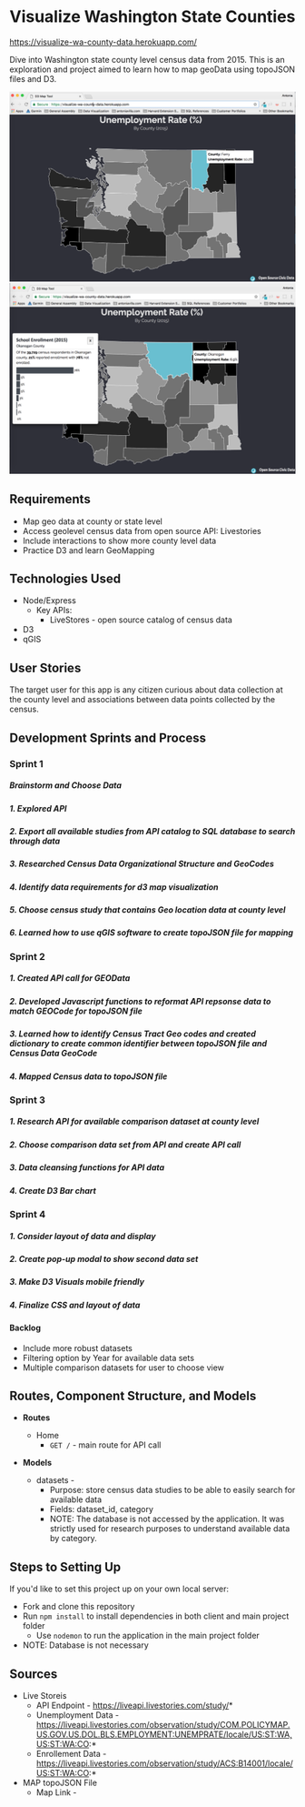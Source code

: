 # Visualize Washington State Counties
https://visualize-wa-county-data.herokuapp.com/

Dive into Washington state county level census data from 2015. This is an exploration and project aimed to learn how to map geoData using topoJSON files and D3.

![](/public/img/home_page.png) 
![](/public/img/home_page_2.png) 

## Requirements
* Map geo data at county or state level
* Access geolevel census data from open source API: Livestories
* Include interactions to show more county level data
* Practice D3 and learn GeoMapping

## Technologies Used
* Node/Express
   * Key APIs:
   	 * LiveStores - open source catalog of census data
* D3
* qGIS


## User Stories
The target user for this app is any citizen curious about data collection at the county level and associations between data points collected by the census.


## Development Sprints and Process

### Sprint 1
##### Brainstorm and Choose Data
##### 1. Explored API
##### 2. Export all available studies from API catalog to SQL database to search through data
##### 3. Researched Census Data Organizational Structure and GeoCodes
##### 4. Identify data requirements for d3 map visualization
##### 5. Choose census study that contains Geo location data at county level
##### 6. Learned how to use qGIS software to create topoJSON file for mapping 

### Sprint 2
##### 1. Created API call for GEOData
##### 2. Developed Javascript functions to reformat API repsonse data to match GEOCode for topoJSON file
##### 3. Learned how to identify Census Tract Geo codes and created dictionary to create common identifier between topoJSON file and Census Data GeoCode
##### 4. Mapped Census data to topoJSON file 

### Sprint 3
##### 1. Research API for available comparison dataset at county level
##### 2. Choose comparison data set from API and create API call
##### 3. Data cleansing functions for API data
##### 4. Create D3 Bar chart

### Sprint 4
##### 1. Consider layout of data and display
##### 2. Create pop-up modal to show second data set
##### 3. Make D3 Visuals mobile friendly
##### 4. Finalize CSS and layout of data

#### Backlog
  * Include more robust datasets
  * Filtering option by Year for available data sets
  * Multiple comparison datasets for user to choose view

## Routes, Component Structure, and Models
* **Routes**
  * Home
    * `GET /` - main route for API call


* **Models**
  * datasets - 
  	* Purpose: store census data studies to be able to easily search for available data
  	* Fields: dataset_id, category
    * NOTE: The database is not accessed by the application. It was strictly used for research purposes to understand available data by category. 

## Steps to Setting Up
If you'd like to set this project up on your own local server: 
* Fork and clone this repository
* Run `npm install` to install dependencies in both client and main project folder
  * Use `nodemon` to run the application in the main project folder
* NOTE: Database is not necessary


## Sources
* Live Storeis
  * API Endpoint - https://liveapi.livestories.com/study/*
  * Unemployment Data - https://liveapi.livestories.com/observation/study/COM.POLICYMAP.US.GOV.US.DOL.BLS.EMPLOYMENT:UNEMPRATE/locale/US:ST:WA,US:ST:WA:CO:*
  * Enrollement Data - https://liveapi.livestories.com/observation/study/ACS:B14001/locale/US:ST:WA:CO:*
* MAP topoJSON File
  * Map Link - 